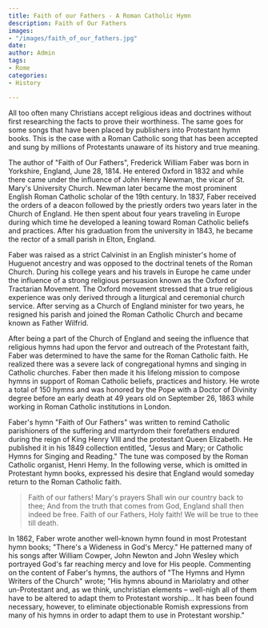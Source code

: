```yaml
---
title: Faith of our Fathers - A Roman Catholic Hymn
description: Faith of Our Fathers
images:
- "/images/faith_of_our_fathers.jpg"
date: 
author: Admin
tags:
- Rome
categories:
- History

---
```

All too often many Christians accept religious ideas and doctrines without first researching the facts to prove their worthiness. The same goes for some songs that have been placed by publishers into Protestant hymn books. This is the case with a Roman Catholic song that has been accepted and sung by millions of Protestants unaware of its history and true meaning.

The author of "Faith of Our Fathers", Frederick William Faber was born in Yorkshire, England, June 28, 1814. He entered Oxford in 1832 and while there came under the influence of John Henry Newman, the vicar of St. Mary's University Church. Newman later became the most prominent English Roman Catholic scholar of the 19th century. In 1837, Faber received the orders of a deacon followed by the priestly orders two years later in the Church of England. He then spent about four years traveling in Europe during which time he developed a leaning toward Roman Catholic beliefs and practices. After his graduation from the university in 1843, he became the rector of a small parish in Elton, England.

Faber was raised as a strict Calvinist in an English minister's home of Huguenot ancestry and was opposed to the doctrinal tenets of the Roman Church. During his college years and his travels in Europe he came under the influence of a strong religious persuasion known as the Oxford or Tractarian Movement. The Oxford movement stressed that a true religious experience was only derived through a liturgical and ceremonial church service. After serving as a Church of England minister for two years, he resigned his parish and joined the Roman Catholic Church and became known as Father Wilfrid.

After being a part of the Church of England and seeing the influence that religious hymns had upon the fervor and outreach of the Protestant faith, Faber was determined to have the same for the Roman Catholic faith. He realized there was a severe lack of congregational hymns and singing in Catholic churches. Faber then made it his lifelong mission to compose hymns in support of Roman Catholic beliefs, practices and history. He wrote a total of 150 hymns and was honored by the Pope with a Doctor of Divinity degree before an early death at 49 years old on September 26, 1863 while working in Roman Catholic institutions in London.

Faber's hymn "Faith of Our Fathers" was written to remind Catholic parishioners of the suffering and martyrdom their forefathers endured during the reign of King Henry VIII and the protestant Queen Elizabeth. He published it in his 1849 collection entitled, "Jesus and Mary; or Catholic Hymns for Singing and Reading." The tune was composed by the Roman Catholic organist, Henri Hemy. In the following verse, which is omitted in Protestant hymn books, expressed his desire that England would someday return to the Roman Catholic faith.

>Faith of our fathers! Mary's prayers
Shall win our country back to thee;
And from the truth that comes from God,
England shall then indeed be free.
Faith of our Fathers, Holy faith!
We will be true to thee till death.

In 1862, Faber wrote another well-known hymn found in most Protestant hymn books; "There's a Wideness in God's Mercy." He patterned many of his songs after William Cowper, John Newton and John Wesley which portrayed God's far reaching mercy and love for His people. Commenting on the content of Faber's hymns, the authors of "The Hymns and Hymn Writers of the Church" wrote; "His hymns abound in Mariolatry and other un-Protestant and, as we think, unchristian elements – well-nigh all of them have to be altered to adapt them to Protestant worship... It has been found necessary, however, to eliminate objectionable Romish expressions from many of his hymns in order to adapt them to use in Protestant worship."